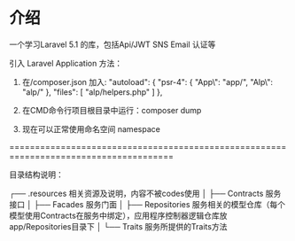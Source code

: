 # 介绍
一个学习Laravel 5.1 的库，包括Api/JWT SNS Email 认证等


引入 Laravel Application 方法：

1. 在/composer.json 加入:
    "autoload": {
        "psr-4": {
            "App\\": "app/",
            "Alp\\": "alp/"
        },
        "files": [
            "alp/helpers.php"
        ]
    },

2. 在CMD命令行项目根目录中运行：composer dump

3. 现在可以正常使用命名空间 namespace

======================================================================================

目录结构说明：

┌── .resources   相关资源及说明，内容不被codes使用
│
├── Contracts    服务接口
│
├── Facades      服务门面
│
├── Repositories 服务相关的模型仓库（每个模型使用Contracts在服务中绑定），应用程序控制器逻辑仓库放app/Repositories目录下
│
└── Traits       服务所提供的Traits方法
